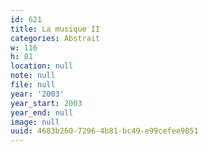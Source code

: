 ```yaml
---
id: 621
title: La musique II
categories: Abstrait
w: 116
h: 81
location: null
note: null
file: null
year: '2003'
year_start: 2003
year_end: null
image: null
uuid: 4683b260-7296-4b81-bc49-e99cefee9851
---
```


